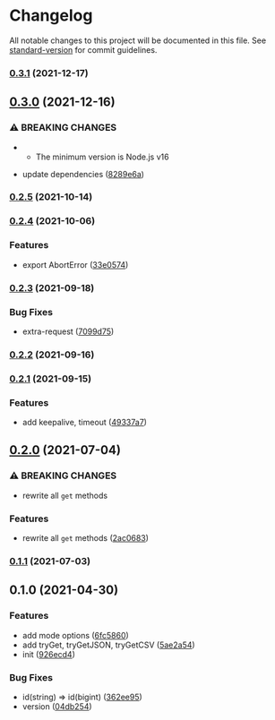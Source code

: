 # Changelog

All notable changes to this project will be documented in this file. See [standard-version](https://github.com/conventional-changelog/standard-version) for commit guidelines.

### [0.3.1](https://github.com/BlackGlory/nstore-js/compare/v0.3.0...v0.3.1) (2021-12-17)

## [0.3.0](https://github.com/BlackGlory/nstore-js/compare/v0.2.5...v0.3.0) (2021-12-16)


### ⚠ BREAKING CHANGES

* - The minimum version is Node.js v16

* update dependencies ([8289e6a](https://github.com/BlackGlory/nstore-js/commit/8289e6a581e326b9a05a359169e1eaa2bcfbfae2))

### [0.2.5](https://github.com/BlackGlory/nstore-js/compare/v0.2.4...v0.2.5) (2021-10-14)

### [0.2.4](https://github.com/BlackGlory/nstore-js/compare/v0.2.3...v0.2.4) (2021-10-06)


### Features

* export AbortError ([33e0574](https://github.com/BlackGlory/nstore-js/commit/33e0574327057e43dcceb492f6449b0ccf4eefbf))

### [0.2.3](https://github.com/BlackGlory/nstore-js/compare/v0.2.2...v0.2.3) (2021-09-18)


### Bug Fixes

* extra-request ([7099d75](https://github.com/BlackGlory/nstore-js/commit/7099d755f2002c704efc3dcc37c1eb07ab320ac8))

### [0.2.2](https://github.com/BlackGlory/nstore-js/compare/v0.2.1...v0.2.2) (2021-09-16)

### [0.2.1](https://github.com/BlackGlory/nstore-js/compare/v0.2.0...v0.2.1) (2021-09-15)


### Features

* add keepalive, timeout ([49337a7](https://github.com/BlackGlory/nstore-js/commit/49337a77e52b9869a9ec7628d026f431d3685c9a))

## [0.2.0](https://github.com/BlackGlory/nstore-js/compare/v0.1.1...v0.2.0) (2021-07-04)


### ⚠ BREAKING CHANGES

* rewrite all `get` methods

### Features

* rewrite all `get` methods ([2ac0683](https://github.com/BlackGlory/nstore-js/commit/2ac0683eafa34529a5ffae49f6cb957f0b0c7355))

### [0.1.1](https://github.com/BlackGlory/nstore-js/compare/v0.1.0...v0.1.1) (2021-07-03)

## 0.1.0 (2021-04-30)


### Features

* add mode options ([6fc5860](https://github.com/BlackGlory/nstore-js/commit/6fc58602131910cac42bc0a69a37a76dc056a75f))
* add tryGet, tryGetJSON, tryGetCSV ([5ae2a54](https://github.com/BlackGlory/nstore-js/commit/5ae2a544c9d91bc710adb0fd79dd2bfd8ac0c344))
* init ([926ecd4](https://github.com/BlackGlory/nstore-js/commit/926ecd4666c86ec1b762431474a82eab30f1b4d1))


### Bug Fixes

* id(string) => id(bigint) ([362ee95](https://github.com/BlackGlory/nstore-js/commit/362ee95a09882f9254cc77f44d666d611829e4b3))
* version ([04db254](https://github.com/BlackGlory/nstore-js/commit/04db254e726e5c59c73fecb2a2c4837dea7644b7))
